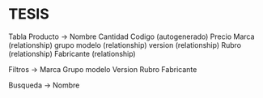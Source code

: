 # TESIS


Tabla Producto ->
	Nombre
	Cantidad
	Codigo (autogenerado)
	Precio
	Marca (relationship)
		<no mostrar> grupo modelo (relationship)
			<no mostrar> version (relationship)
	Rubro (relationship)
	<no mostrar> Fabricante (relationship)

Filtros ->
	Marca
		Grupo modelo
			Version
	Rubro
	Fabricante

Busqueda -> Nombre
